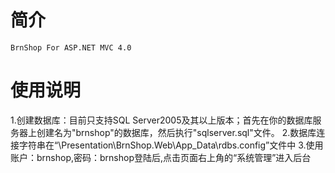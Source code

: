 简介
===================================
    BrnShop For ASP.NET MVC 4.0

使用说明
===================================
1.创建数据库：目前只支持SQL Server2005及其以上版本；首先在你的数据库服务器上创建名为"brnshop"的数据库，然后执行"sqlserver.sql"文件。
2.数据库连接字符串在“\Presentation\BrnShop.Web\App_Data\rdbs.config”文件中
3.使用账户：brnshop,密码：brnshop登陆后,点击页面右上角的“系统管理”进入后台
